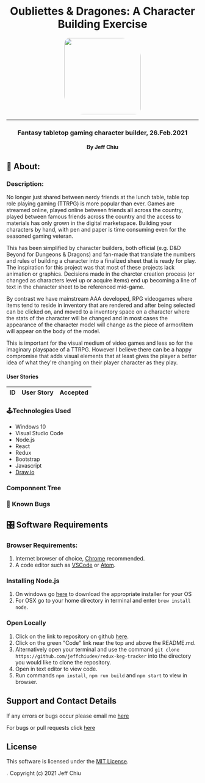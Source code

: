 <div align="center">

# Oubliettes & Dragones: A Character Building Exercise

<img src="https://github.com/jeffchiudev.png" width="200px" height="auto" style="border-radius: 15px 50px;"><br>
________________________
<h3>Fantasy tabletop gaming character builder, 26.Feb.2021</h3>
<h4> By Jeff Chiu</h4>
</div>

## 📖 About: 

### Description:

No longer just shared between nerdy friends at the lunch table, table top role playing gaming (TTRPG) is more popular than ever.  Games are streamed online, played online between friends all across the country, played between famous friends across the country and the access to materials has only grown in the digital marketspace.  Building your characters by hand, with pen and paper is time consuming even for the seasoned gaming veteran.

This has been simplified by character builders, both official (e.g. D&D Beyond for Dungeons & Dragons) and fan-made that translate the numbers and rules of building a character into a finalized sheet that is ready for play.  The inspiration for this project was that most of these projects lack animation or graphics.  Decisions made in the charcter creation process (or changed as characters level up or acquire items) end up becoming a line of text in the character sheet to be referenced mid-game. 

By contrast we have mainstream AAA developed, RPG videogames where items tend to reside in inventory that are rendered and after being selected can be clicked on, and moved to a inventory space on a character where the stats of the character will be changed and in most cases the appearance of the character model will change as the piece of armor/item will appear on the body of the model.  

This is important for the visual medium of video games and less so for the imaginary playspace of a TTRPG.  However I believe there can be a happy compromise that adds visual elements that at least gives the player a better idea of what they're changing on their player character as they play. 

#### User Stories

| ID | User Story | Accepted |
| :--------: | :------: | :-------: |

### 🕹️Technologies Used

- Windows 10
- Visual Studio Code
- Node.js
- React
- Redux
- Bootstrap
- Javascript
- [Draw.io](https://www.draw.io/)

### Componnent Tree

### 🐛 Known Bugs

## 🎛️ Software Requirements

### Browser Requirements: 

1. Internet browser of choice, [Chrome](https://www.google.com/chrome/?brand=CHBD&brand=FHFK&gclid=CjwKCAiA_9r_BRBZEiwAHZ_v19Z0_XYzZ8NiG2AyZJ9A8ZVQjOBCYIuyRcS3Muc41TZCA_PL0n3s6hoCiaEQAvD_BwE&gclsrc=aw.ds) recommended.
2. A code editor such as [VSCode](https://code.visualstudio.com/) or [Atom](https://atom.io/).

### Installing Node.js

1. On windows go [here](https://nodejs.org/en/download/) to download the appropriate installer for your OS
2. For OSX go to your home directory in terminal and enter `brew install node`.

### Open Locally

1. Click on the link to repository on github [here](https://github.com/jeffchiudev/redux-keg-tracker). 
2. Click on the green "Code" link near the top and above the README.md.
3. Alternatively open your terminal and use the command `git clone https://github.com/jeffchiudev/redux-keg-tracker` into the directory you would like to clone the repository.
4. Open in text editor to view code.
5. Run commands `npm install`, `npm run build` and `npm start` to view in browser.  

## Support and Contact Details

If any errors or bugs occur please email me [here](jeffchiudev@gmail.com)

For bugs or pull requests click [here](https://github.com/jeffchiudev/redux-keg-tracker/issues)

## License

This software is licensed under the [MIT License](https://choosealicense.com/licenses/mit/).

<img src="https://apprecs.org/gp/images/app-icons/300/7c/air.capoo.jpg" width="1%" height="auto" style="border-radius: 50%"> Copyright (c) 2021 Jeff Chiu 